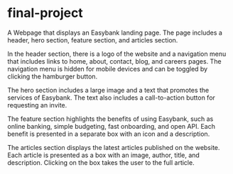 # final-project
A Webpage that displays an Easybank landing page. The page includes a header, hero section, feature section, and articles section.

In the header section, there is a logo of the website and a navigation menu that includes links to home, about, contact, blog, and careers pages. The navigation menu is hidden for mobile devices and can be toggled by clicking the hamburger button.

The hero section includes a large image and a text that promotes the services of Easybank. The text also includes a call-to-action button for requesting an invite.

The feature section highlights the benefits of using Easybank, such as online banking, simple budgeting, fast onboarding, and open API. Each benefit is presented in a separate box with an icon and a description.

The articles section displays the latest articles published on the website. Each article is presented as a box with an image, author, title, and description. Clicking on the box takes the user to the full article.